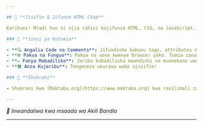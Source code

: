 ```yaml
---

## 🚀 **Jisifie & Jifunze HTML Chap**

Karibuni! Mradi huu ni njia rahisi kujifunza HTML, CSS, na JavaScript. Maelezo yote yametolewa kwa Kiswahili.

### 🎯 **Jinsi ya Kutumia**

- **🔍 Angalia Code na Comments**: Jifundishe kuhusu tags, attributes na jinsi zinavyofanya kazi.
- **🌐 Pakua na Fungua**: Pakua na uone kwenye browser yako. Tumia zana za browser (developer tools) ili kujifunza zaidi. Hakuna haja ya ku-deploy wala kufungua kwa IDE. 
- **✏️ Fanya Mabadiliko**: Jaribu kubadilisha maandishi na muonekano uone matokeo.
- **🛠️ Anza Kujaribu**: Tengeneza ukurasa wako ujisifie!

### 🌟 **Shukrani**

- Shukrani kwa [Maktaba.org](https://www.maktaba.org) kwa rasilimali za kujifunza.

---
```


*🤖 Imeandaliwa kwa msaada wa Akili Bandia*

---
